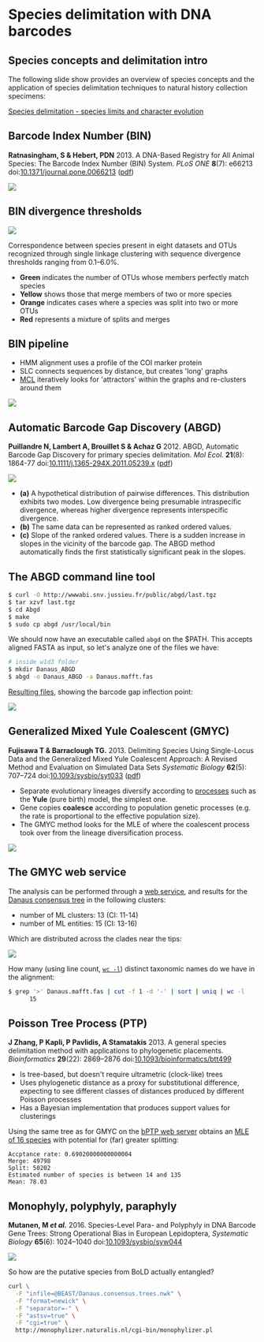Species delimitation with DNA barcodes
======================================

Species concepts and delimitation intro
---------------------------------------

The following slide show provides an overview of species concepts and the application
of species delimitation techniques to natural history collection specimens: 

[Species delimitation - species limits and character evolution](https://www.slideshare.net/rvosa/species-delimitation-species-limits-and-character-evolution)

Barcode Index Number (BIN)
--------------------------

**Ratnasingham, S & Hebert, PDN** 2013. A DNA-Based Registry for All Animal Species: The 
Barcode Index Number (BIN) System. _PLoS ONE_ **8**(7): e66213
doi:[10.1371/journal.pone.0066213](https://doi.org/10.1371/journal.pone.0066213)
([pdf](BIN.pdf))

![](BIN_splitmerge.png)

BIN divergence thresholds
-------------------------

![](BIN_divergence.png)

Correspondence between species present in eight datasets and OTUs recognized 
through single linkage clustering with sequence divergence thresholds ranging from 
0.1–6.0%. 

- **Green** indicates the number of OTUs whose members perfectly match species
- **Yellow** shows those that merge members of two or more species
- **Orange** indicates cases where a species was split into two or more OTUs
- **Red** represents a mixture of splits and merges

BIN pipeline
------------

- HMM alignment uses a profile of the COI marker protein
- SLC connects sequences by distance, but creates 'long' graphs
- [MCL](MCL.pdf) iteratively looks for 'attractors' within the graphs and re-clusters 
  around them

![](BIN_pipelineMCL.png)

Automatic Barcode Gap Discovery (ABGD)
--------------------------------------

**Puillandre N, Lambert A, Brouillet S & Achaz G** 2012. ABGD, Automatic Barcode Gap 
Discovery for primary species delimitation. _Mol Ecol._ **21**(8): 1864-77
doi:[10.1111/j.1365-294X.2011.05239.x](http://doi.org/10.1111/j.1365-294X.2011.05239.x)
([pdf](ABGD.pdf))

![](ABGD.png)

- **(a)** A hypothetical distribution of pairwise differences. This distribution exhibits 
  two modes. Low divergence being presumable intraspecific divergence, whereas higher
  divergence represents interspecific divergence. 
- **(b)** The same data can be represented as ranked ordered values. 
- **(c)** Slope of the ranked ordered values. There is a sudden increase in slopes in the 
  vicinity of the barcode gap. The ABGD method automatically finds the first statistically 
  significant peak in the slopes.
  
The ABGD command line tool
--------------------------

```bash
$ curl -O http://wwwabi.snv.jussieu.fr/public/abgd/last.tgz
$ tar xzvf last.tgz
$ cd Abgd
$ make
$ sudo cp abgd /usr/local/bin
```

We should now have an executable called `abgd` on the $PATH. This accepts
aligned FASTA as input, so let's analyze one of the files we have:

```bash
# inside w1d3 folder
$ mkdir Danaus_ABGD
$ abgd -o Danaus_ABGD -a Danaus.mafft.fas
```

[Resulting files](Danaus_ABGD), showing the barcode gap inflection point:

![](Danaus_ABGD/Danaus.rank.svg)

Generalized Mixed Yule Coalescent (GMYC)
-------------------------------------------------------------------

**Fujisawa T & Barraclough TG.** 2013. Delimiting Species Using Single-Locus Data and 
the Generalized Mixed Yule Coalescent Approach: A Revised Method and Evaluation on 
Simulated Data Sets _Systematic Biology_ **62**(5): 707–724 
doi:[10.1093/sysbio/syt033](https://doi.org/10.1093/sysbio/syt033) ([pdf](GMYC.pdf))

- Separate evolutionary lineages diversify according to 
  [processes](https://en.wikipedia.org/wiki/Birth%E2%80%93death_process) such as the 
  **Yule** (pure birth) model, the simplest one.
- Gene copies **coalesce** according to population genetic processes (e.g. the rate is
  proportional to the effective population size).
- The GMYC method looks for the MLE of where the coalescent process took over from the
  lineage diversification process.

![](GMYC.png)

The GMYC web service
--------------------

The analysis can be performed through a [web service](http://species.h-its.org/gmyc/),
and results for the [Danaus consensus tree](BEAST/Danaus.consensus.trees.nwk) in the 
following clusters:

- number of ML clusters: 13 (CI: 11-14)
- number of ML entities: 15 (CI: 13-16)

Which are distributed across the clades near the tips:

![](GMYC_results.png)

How many (using line count, [`wc -l`](http://linuxcommand.org/lc3_man_pages/wc1.html)) 
distinct taxonomic names do we have in the alignment:

```bash
$ grep '>' Danaus.mafft.fas | cut -f 1 -d '-' | sort | uniq | wc -l
      15
```

Poisson Tree Process (PTP)
--------------------------

**J Zhang, P Kapli, P Pavlidis, A Stamatakis** 2013. A general species delimitation
method with applications to phylogenetic placements. _Bioinformatics_ **29**(22): 
2869–2876 
doi:[10.1093/bioinformatics/btt499](https://doi.org/10.1093/bioinformatics/btt499)

- Is tree-based, but doesn't require ultrametric (clock-like) trees
- Uses phylogenetic distance as a proxy for substitutional difference, expecting to
  see different classes of distances produced by different Poisson processes
- Has a Bayesian implementation that produces support values for clusterings

Using the same tree as for GMYC on the [bPTP web server](http://species.h-its.org/ptp/)
obtains an [MLE of 16 species](PTP/output.PTPMLPartition.txt) with potential for (far)
greater splitting:

```
Accptance rate: 0.69020000000000004 
Merge: 49798 
Split: 50202 
Estimated number of species is between 14 and 135 
Mean: 78.03
```

Monophyly, polyphyly, paraphyly
-------------------------------

**Mutanen, M _et al._** 2016. Species-Level Para- and Polyphyly in DNA Barcode Gene 
Trees: Strong Operational Bias in European Lepidoptera, _Systematic Biology_ 
**65**(6): 1024–1040 doi:[10.1093/sysbio/syw044](https://doi.org/10.1093/sysbio/syw044)

![](monophyly.jpg)

So how are the putative species from BoLD actually entangled?

```bash
curl \
  -F "infile=@BEAST/Danaus.consensus.trees.nwk" \
  -F "format=newick" \
  -F "separator=-" \
  -F "astsv=true" \
  -F "cgi=true" \
  http://monophylizer.naturalis.nl/cgi-bin/monophylizer.pl
```
